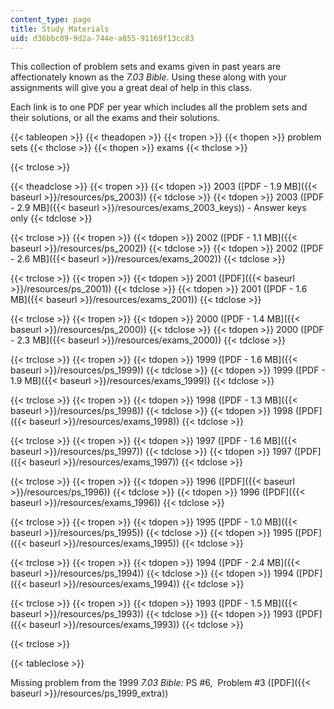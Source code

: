 ```yaml
---
content_type: page
title: Study Materials
uid: d36bbc09-9d2a-744e-a855-91169f13cc83
---
```


This collection of problem sets and exams given in past years are affectionately known as the _7.03 Bible_. Using these along with your assignments will give you a great deal of help in this class.

Each link is to one PDF per year which includes all the problem sets and their solutions, or all the exams and their solutions.

{{< tableopen >}}
{{< theadopen >}}
{{< tropen >}}
{{< thopen >}}
problem sets
{{< thclose >}}
{{< thopen >}}
exams
{{< thclose >}}

{{< trclose >}}

{{< theadclose >}}
{{< tropen >}}
{{< tdopen >}}
2003 ([PDF - 1.9 MB]({{< baseurl >}}/resources/ps_2003))
{{< tdclose >}}
{{< tdopen >}}
2003 ([PDF - 2.9 MB]({{< baseurl >}}/resources/exams_2003_keys)) - Answer keys only
{{< tdclose >}}

{{< trclose >}}
{{< tropen >}}
{{< tdopen >}}
2002 ([PDF - 1.1 MB]({{< baseurl >}}/resources/ps_2002))
{{< tdclose >}}
{{< tdopen >}}
2002 ([PDF - 2.6 MB]({{< baseurl >}}/resources/exams_2002))
{{< tdclose >}}

{{< trclose >}}
{{< tropen >}}
{{< tdopen >}}
2001 ([PDF]({{< baseurl >}}/resources/ps_2001))
{{< tdclose >}}
{{< tdopen >}}
2001 ([PDF - 1.6 MB]({{< baseurl >}}/resources/exams_2001))
{{< tdclose >}}

{{< trclose >}}
{{< tropen >}}
{{< tdopen >}}
2000 ([PDF - 1.4 MB]({{< baseurl >}}/resources/ps_2000))
{{< tdclose >}}
{{< tdopen >}}
2000 ([PDF - 2.3 MB]({{< baseurl >}}/resources/exams_2000))
{{< tdclose >}}

{{< trclose >}}
{{< tropen >}}
{{< tdopen >}}
1999 ([PDF - 1.6 MB]({{< baseurl >}}/resources/ps_1999))
{{< tdclose >}}
{{< tdopen >}}
1999 ([PDF - 1.9 MB]({{< baseurl >}}/resources/exams_1999))
{{< tdclose >}}

{{< trclose >}}
{{< tropen >}}
{{< tdopen >}}
1998 ([PDF - 1.3 MB]({{< baseurl >}}/resources/ps_1998))
{{< tdclose >}}
{{< tdopen >}}
1998 ([PDF]({{< baseurl >}}/resources/exams_1998))
{{< tdclose >}}

{{< trclose >}}
{{< tropen >}}
{{< tdopen >}}
1997 ([PDF - 1.6 MB]({{< baseurl >}}/resources/ps_1997))
{{< tdclose >}}
{{< tdopen >}}
1997 ([PDF]({{< baseurl >}}/resources/exams_1997))
{{< tdclose >}}

{{< trclose >}}
{{< tropen >}}
{{< tdopen >}}
1996 ([PDF]({{< baseurl >}}/resources/ps_1996))
{{< tdclose >}}
{{< tdopen >}}
1996 ([PDF]({{< baseurl >}}/resources/exams_1996))
{{< tdclose >}}

{{< trclose >}}
{{< tropen >}}
{{< tdopen >}}
1995 ([PDF - 1.0 MB]({{< baseurl >}}/resources/ps_1995))
{{< tdclose >}}
{{< tdopen >}}
1995 ([PDF]({{< baseurl >}}/resources/exams_1995))
{{< tdclose >}}

{{< trclose >}}
{{< tropen >}}
{{< tdopen >}}
1994 ([PDF - 2.4 MB]({{< baseurl >}}/resources/ps_1994))
{{< tdclose >}}
{{< tdopen >}}
1994 ([PDF]({{< baseurl >}}/resources/exams_1994))
{{< tdclose >}}

{{< trclose >}}
{{< tropen >}}
{{< tdopen >}}
1993 ([PDF - 1.5 MB]({{< baseurl >}}/resources/ps_1993))
{{< tdclose >}}
{{< tdopen >}}
1993 ([PDF]({{< baseurl >}}/resources/exams_1993))
{{< tdclose >}}

{{< trclose >}}

{{< tableclose >}}

Missing problem from the 1999 _7.03 Bible:_ PS #6,  Problem #3 ([PDF]({{< baseurl >}}/resources/ps_1999_extra))